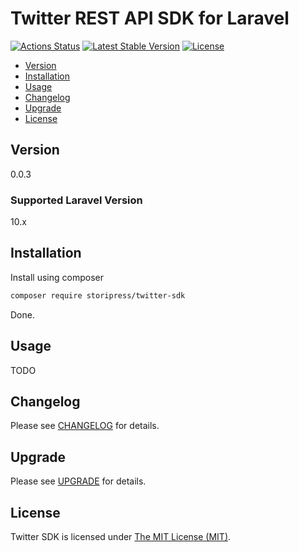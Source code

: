 # Twitter REST API SDK for Laravel

[![Actions Status](https://github.com/storipress/twitter-sdk/workflows/Testing/badge.svg)](https://github.com/storipress/twitter-sdk/actions)
[![Latest Stable Version](https://poser.pugx.org/storipress/twitter-sdk/v/stable)](https://packagist.org/packages/storipress/twitter-sdk)
[![License](https://poser.pugx.org/storipress/twitter-sdk/license)](https://packagist.org/packages/storipress/twitter-sdk)

- [Version](#version)
- [Installation](#installation)
- [Usage](#usage)
- [Changelog](#changelog)
- [Upgrade](#upgrade)
- [License](#license)

## Version

0.0.3

### Supported Laravel Version

10.x

## Installation

Install using composer

```sh
composer require storipress/twitter-sdk
```

Done.

## Usage

TODO

## Changelog

Please see [CHANGELOG](CHANGELOG.md) for details.

## Upgrade

Please see [UPGRADE](UPGRADE.md) for details.

## License

Twitter SDK is licensed under [The MIT License (MIT)](LICENSE).
